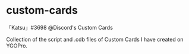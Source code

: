 # custom-cards
「Katsu」#3698 @Discord's Custom Cards 

Collection of the script and .cdb files of Custom Cards I have created on YGOPro.
